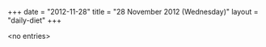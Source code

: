 +++
date = "2012-11-28"
title = "28 November 2012 (Wednesday)"
layout = "daily-diet"
+++


\<no entries\>

